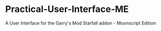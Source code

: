# Practical-User-Interface-ME
A User Interface for the Garry's Mod Starfall addon - Moonscript Edition
